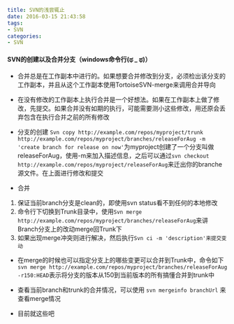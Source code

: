 ```yaml
title: SVN的浅尝辄止
date: 2016-03-15 21:43:58
tags:
- SVN
categories:
- SVN
```

#### SVN的创建以及合并分支（windows命令行(ಥ _ ಥ)）


* 合并总是在工作副本中进行的。如果想要合并修改到分支，必须检出该分支的工作副本，并且从这个工作副本使用TortoiseSVN-merge来调用合并导向

* 在没有修改的工作副本上执行合并是一个好想法。如果在工作副本上做了修改，先提交。如果合并没有如期的执行，可能需要测小这些修改，用还原会丢弃包含在执行合并之前的所有修改

* 分支的创建
`Svn copy http://example.com/repos/myproject/trunk  http://example.com/repos/myproject/branches/releaseForAug -m 'create branch for release on now'`为myproject创建了一个分支叫做releaseForAug，使用-m来加入描述信息，之后可以通过`svn checkout http://example.com/repos/myproject/releaseForAug`来迁出你的branche源文件。在上面进行修改和提交

* 合并
1. 保证当前branch分支是clean的，即使用svn status看不到任何的本地修改
2. 命令行下切换到Trunk目录中，使用`Svn merge http://example.com/repos/myproject/branches/releaseForAug`来讲Branch分支上的改动merge回Trunk下
3. 如果出现merge冲突则进行解决，然后执行`Svn ci -m 'description'来提交变动`

* 在merge的时候也可以指定分支上的哪些变更可以合并到Trunk中，命令如下`svn merge http://example.com/repos/myproject/branches/releaseForAug -r150:HEAD`表示将分支的版本从150到当前版本的所有搞懂合并到trunk中

* 查看当前branch和trunk的合并情况，可以使用 `svn mergeinfo branchUrl` 来查看merge情况
* 目前就这些吧

